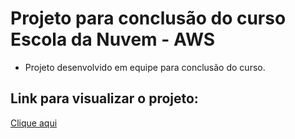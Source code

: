 # Projeto para conclusão do curso Escola da Nuvem - AWS

- Projeto desenvolvido em equipe para conclusão do curso.

## Link para visualizar o projeto:

[Clique aqui](https://izabellyarmeris.github.io/projeto-AWS/index.html)